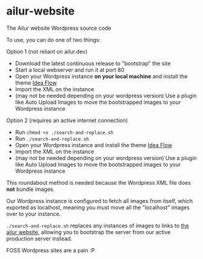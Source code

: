 # ailur-website

The Ailur website Wordpress source code

To use, you can do one of two things:

Option 1 (not reliant on ailur.dev)
- Download the latest continuous release to "bootstrap" the site
- Start a local webserver and run it at port 80
- Open your Wordpress instance **on your local machine** and install the theme [Idea Flow](https://en-gb.wordpress.org/themes/idea-flow/)
- Import the XML on the instance
- (may not be needed depending on your wordpress version) Use a plugin like Auto Upload Images to move the bootstrapped images to your Wordpress instance

Option 2 (requires an active internet connection)
- Run `chmod +x ./search-and-replace.sh`
- Run `./search-and-replace.sh`
- Open your Wordpress instance and install the theme [Idea Flow](https://en-gb.wordpress.org/themes/idea-flow/)
- Import the XML on the instance
- (may not be needed depending on your wordpress version) Use a plugin like Auto Upload Images to move the bootstrapped images to your Wordpress instance


This roundabout method is needed because the Wordpress XML file does **not** bundle images.

Our Wordpress instance is configured to fetch all images from itself, which exported as localhost, meaning you must move all the "localhost" images over to your instance.

`./search-and-replace.sh` replaces any instances of images to links to [the ailur website](https://ailur.dev), allowing you to bootstrap the server from our active production server instead.

FOSS Wordpress sites are a pain :P